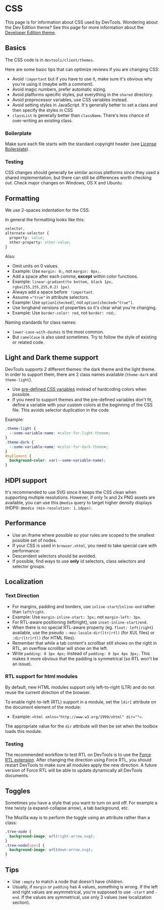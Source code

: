 # CSS

This page is for information about CSS used by DevTools. Wondering about the Dev Edition theme? See this page for more information about the [Developer Edition theme](https://wiki.mozilla.org/DevTools/Developer_Edition_Theme).

## Basics

The CSS code is in `devtools/client/themes`.

Here are some basic tips that can optimize reviews if you are changing CSS:

* Avoid `!important` but if you have to use it, make sure it's obvious why you're using it (maybe with a comment).
* Avoid magic numbers, prefer automatic sizing.
* Avoid platforms specific styles, put everything in the `shared` directory.
* Avoid preprocessor variables, use CSS variables instead.
* Avoid setting styles in JavaScript. It's generally better to set a class and then specify the styles in CSS
* `classList` is generally better than `className`. There's less chance of over-writing an existing class.

### Boilerplate

Make sure each file starts with the standard copyright header (see [License Boilerplate](https://www.mozilla.org/MPL/headers/)).

### Testing

CSS changes should generally be similar across platforms since they used a shared implementation, but there can still be differences worth checking out. Check major changes on Windows, OS X and Ubuntu.

## Formatting

We use 2-spaces indentation for the CSS.

In general the formatting looks like this:

```css
selector,
alternate-selector {
  property: value;
  other-property: other-value;
}
```
<!--TODO: add examples for long shorthand properties, and multi-valued properties (background, font-family, ...)-->
Also:

* Omit units on 0 values.
 * Example: Use `margin: 0;`, not `margin: 0px;`.
* Add a space after each comma, **except** within color functions.
 * Example: `linear-gradient(to bottom, black 1px, rgba(255,255,255,0.2) 1px)`.
* Always add a space before ` !important`.
* Assume `="true"` in attribute selectors.
 * Example: Use `option[checked]`, not `option[checked="true"]`.
* Use longhand versions of properties so it's clear what you're changing.
 * Example: Use `border-color: red`, not `border: red;`.

Naming standards for class names:

* `lower-case-with-dashes` is the most common.
* But `camelCase` is also used sometimes. Try to follow the style of existing or related code.

## Light and Dark theme support

DevTools supports 2 different themes: the dark theme and the light theme. In order to support them, there are 2 class names available (`theme-dark` and `theme-light`).

* Use [pre-defined CSS variables](https://searchfox.org/mozilla-central/source/devtools/client/themes/variables.css) instead of hardcoding colors when possible.
* If you need to support themes and the pre-defined variables don't fit, define a variable with your custom colors at the beginning of the CSS file. This avoids selector duplication in the code.

Example:

```css
.theme-light {
  --some-variable-name: <color-for-light-theme>;
}
.theme-dark {
  --some-variable-name: <color-for-dark-theme>;
}
#myElement {
  background-color: var(--some-variable-name);
}
```

## HDPI support

It's recommended to use SVG since it keeps the CSS clean when supporting multiple resolutions. However, if only 1x and 2x PNG assets are available, you can use this `@media` query to target higher density displays (HDPI): `@media (min-resolution: 1.1dppx)`. <!--TODO an example would be good here-->

## Performance

* Use an iframe where possible so your rules are scoped to the smallest possible set of nodes.<!--TODO: is this still true? and also refine exactly when it is appropriate to use an iframe. Examples might help-->
* If your CSS is used in `browser.xhtml`, you need to take special care with performance:
 * Descendent selectors should be avoided.
 * If possible, find ways to use **only** id selectors, class selectors and selector groups.

## Localization

### Text Direction
* For margins, padding and borders, use `inline-start`/`inline-end` rather than `left`/`right`.
 * Example: Use `margin-inline-start: 3px;` not `margin-left: 3px`.
* For RTL-aware positioning (left/right), use `inset-inline-start/end`.
* When there is no special RTL-aware property (eg. `float: left|right`) available, use the pseudo `:-moz-locale-dir(ltr|rtl)` (for XUL files) or `:dir(ltr|rtl)` (for HTML files).
* Remember that while a tab content's scrollbar still shows on the right in RTL, an overflow scrollbar will show on the left.
* Write `padding: 0 3px 4px;` instead of `padding: 0 3px 4px 3px;`. This makes it more obvious that the padding is symmetrical (so RTL won't be an issue).

### RTL support for html modules

By default, new HTML modules support only left-to-right (LTR) and do not reuse the current direction of the browser.

To enable right-to-left (RTL) support in a module, set the `[dir]` attribute on the document element of the module:
* Example: `<html xmlns="http://www.w3.org/1999/xhtml" dir="">`.

The appropriate value for the `dir` attribute will then be set when the toolbox loads this module.

### Testing

The recommended workflow to test RTL on DevTools is to use the [Force RTL extension](https://addons.mozilla.org/en-US/firefox/addon/force-rtl/). After changing the direction using Force RTL, you should restart DevTools to make sure all modules apply the new direction. A future version of Force RTL will be able to update dynamically all DevTools documents.<!--TODO: update when the fate of this addon/webextension is known-->

## Toggles

Sometimes you have a style that you want to turn on and off. For example a tree twisty (a expand-collapse arrow), a tab background, etc.

The Mozilla way is to perform the toggle using an attribute rather than a class:

```css
.tree-node {
  background-image: url(right-arrow.svg);
}
.tree-node[open] {
  background-image: url(down-arrow.svg);
}
```

## Tips

* Use `:empty` to match a node that doesn't have children.
* Usually, if `margin` or `padding` has 4 values, something is wrong. If the left and right values are asymmetrical, you're supposed to use `-start` and `-end`. If the values are symmetrical, use only 3 values (see localization section).

